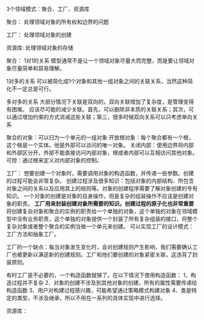 3个领域模式：聚合、工厂、资源库

聚合：
处理领域对象的所有权和边界的问题

工厂：
处理领域对象的创建

资源库:
处理领域对象的存储

聚合：
1对1的关系 模型通常不是让一个领域对象尽量大而完整，而是要让领域对象尽量简单和容易理解。

1对多的关系 可以被简化成1个对象和其他一组对象之间的关联关系，当然这种简化不一定总是可行。

多对多的关系 大部分情况下关联是双向的，双向关联增加了复杂度，是管理变得有困难。
应该尽可能的减少关联。首先，可以删除非本质的关联关系；其次，可以通过增加约束的方式消减这些关联；第三，很多时候双向关系可以只考虑单向关系

聚合的对象：可以归为一个单元的一组对象
开放根对象：每个聚合都有一个根，这个根是一个实体。他是外部可以访问的唯一对象。
关闭内部：使用边界将内部和外部区分开，外部不能直接访问内部对象，根或者内部可以互相访问其他对象。
可控：通过根来定义对内部对象的控制。

工厂：
想要创建一个对象时，需要调用对象的构造函数，并传递一些参数。创建的过程可能会非常复杂。
创建过程涉及很多知识：包括对象的内部结构、所包含对象之间的关系以及应用其上的规则等。对象的创建程序需要了解对象创建的专有知识。
一个对象的创建是对象的自身操作，但是复杂的组装操作不应该是创建对象的职责。
**工厂用来封装创建对象所需要的知识。创建过程的原子化也非常重要**
将创建复杂对象和聚合的实例的职责给一个单独的对象，这个单独的对象在领域模型中没有业务职责，这个单独的对象提供一个封装了所有复杂组装的接口，将整个复杂对象或者整个聚合的实例当做一个单元来创建。
可以实现工厂的设计模式：工厂方法和抽象工厂。

工厂的一个缺点：每当对象发生变化时，会对创建规则产生影响，我们需要确认工厂也被更新以满足新的创建规则。工厂和他们要创建的对象紧密关联，这违背了封装原则。

有时工厂是不必要的，一个构造函数就够了。在以下情况下使用构造函数：
1、构造过程并不复杂
2、对象的创建不涉及到其他对象的创建，所有的属性需要传递给构造函数
3、用户对构建过程感兴趣，可能希望通过策略模式构建对象
4、类是特定的类型，不涉及继承，所以不用在一系列的具体实现中进行选择。

资源库：








